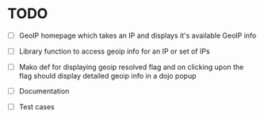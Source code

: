 TODO
=====

- [ ] GeoIP homepage which takes an IP and displays it's available GeoIP info
- [ ] Library function to access geoip info for an IP or set of IPs
- [ ] Mako def for displaying geoip resolved flag and on clicking upon the flag should display detailed geoip info in a dojo popup
- [ ] Documentation
- [ ] Test cases


